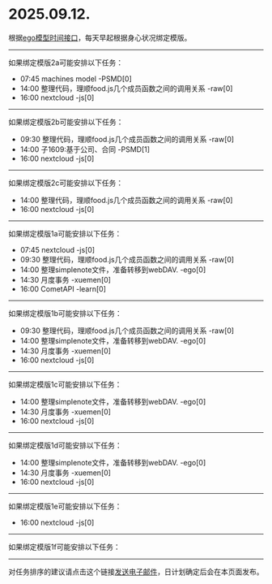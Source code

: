 # 2025.09.12.

根据[ego模型时间接口](https://gitee.com/hyg/blog/blob/master/timeflow.md)，每天早起根据身心状况绑定模版。

---
如果绑定模版2a可能安排以下任务：

- 07:45	machines model -PSMD[0]
- 14:00	整理代码，理顺food.js几个成员函数之间的调用关系 -raw[0]
- 16:00	nextcloud -js[0]

---
如果绑定模版2b可能安排以下任务：

- 09:30	整理代码，理顺food.js几个成员函数之间的调用关系 -raw[0]
- 14:00	子1609:基于公司、合同 -PSMD[1]
- 16:00	nextcloud -js[0]

---
如果绑定模版2c可能安排以下任务：

- 14:00	整理代码，理顺food.js几个成员函数之间的调用关系 -raw[0]
- 16:00	nextcloud -js[0]

---
如果绑定模版1a可能安排以下任务：

- 07:45	nextcloud -js[0]
- 09:30	整理代码，理顺food.js几个成员函数之间的调用关系 -raw[0]
- 14:00	整理simplenote文件，准备转移到webDAV. -ego[0]
- 14:30	月度事务 -xuemen[0]
- 16:00	CometAPI -learn[0]

---
如果绑定模版1b可能安排以下任务：

- 09:30	整理代码，理顺food.js几个成员函数之间的调用关系 -raw[0]
- 14:00	整理simplenote文件，准备转移到webDAV. -ego[0]
- 14:30	月度事务 -xuemen[0]
- 16:00	nextcloud -js[0]

---
如果绑定模版1c可能安排以下任务：

- 14:00	整理simplenote文件，准备转移到webDAV. -ego[0]
- 14:30	月度事务 -xuemen[0]
- 16:00	nextcloud -js[0]

---
如果绑定模版1d可能安排以下任务：

- 14:00	整理simplenote文件，准备转移到webDAV. -ego[0]
- 14:30	月度事务 -xuemen[0]
- 16:00	nextcloud -js[0]

---
如果绑定模版1e可能安排以下任务：

- 16:00	nextcloud -js[0]

---
如果绑定模版1f可能安排以下任务：


---
对任务排序的建议请点击这个链接<a href="mailto:huangyg@mars22.com?subject=关于2025.09.12.任务排序的建议&body=date: 2025.09.12.%0D%0Afile: ../../blog/release/time/d.20250912.md%0D%0A---请勿修改邮件主题及以上内容---%0D%0A">发送电子邮件</a>，日计划确定后会在本页面发布。